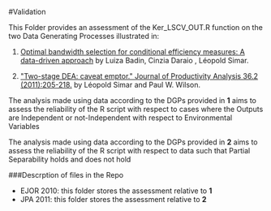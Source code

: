 #Validation

This Folder provides an assessment of the Ker_LSCV_OUT.R function on the two Data Generating Processes illustrated in:

1. [Optimal bandwidth selection for conditional efficiency measures: A data-driven approach](http://www.sciencedirect.com/science/article/pii/S0377221709002148) 
by Luiza Badin, Cinzia Daraio , Léopold Simar.

2. ["Two-stage DEA: caveat emptor." Journal of Productivity Analysis 36.2 (2011):205-218.](http://link.springer.com/article/10.1007/s11123-011-0230-6)
by Léopold Simar and Paul W. Wilson.

The analysis made using data according to the DGPs provided in __1__ aims to assess the reliability of the R script with respect to cases where the Outputs are Independent or not-Independent with respect to Environmental Variables
 
The analysis made using data according to the DGPs provided in __2__ aims to assess the reliability of the R script with respect to data such that Partial Separability holds and does not hold 

###Descrption of files in the Repo

* EJOR 2010:  this folder stores the assessment relative to __1__
* JPA 2011: this folder stores the assessment relative to __2__
